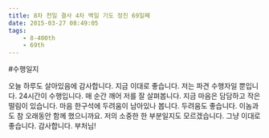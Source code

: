 ```yaml
---
title: 8차 천일 결사 4차 백일 기도 정진 69일째
date: 2015-03-27 08:49:05
tags:
    - 8-400th
    - 69th
---
```


#수행일지

오늘 하루도 살아있음에 감사합니다. 지금 이대로 좋습니다. 저는 파견 수행자일 뿐입니다. 24시간이 수행입니다. 매 순간 깨어 저를 잘 살펴봅니다. 지금 마음은 담담하고 작은 떨림이 있습니다. 마음 한구석에 두려움이 남아있나 봅니다. 두려움도 좋습니다. 이놈과도 참 오래동안 함께 했으니까요. 저의 소중한 한 부분일지도 모르겠습니다. 그냥 이대로 좋습니다. 감사합니다. 부처님!

